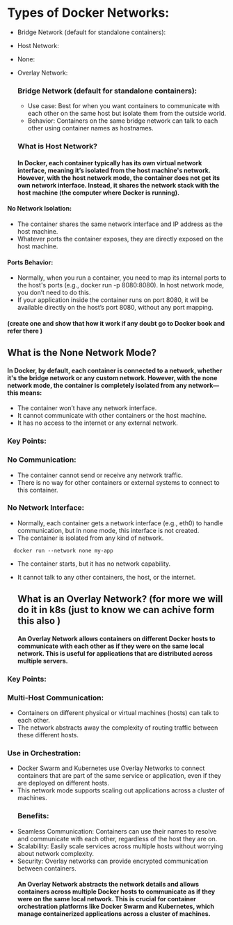 # Types of Docker Networks:
- Bridge Network (default for standalone containers):
- Host Network:
- None:
- Overlay Network:

  ### Bridge Network (default for standalone containers):
  - Use case: Best for when you want containers to communicate with each other on the same host but isolate them from the outside world.
  - Behavior: Containers on the same bridge network can talk to each other using container names as hostnames.
 
  ### What is Host Network?
  #### In Docker, each container typically has its own virtual network interface, meaning it’s isolated from the host machine's network. However, with the host network mode, the container does not get its own network interface. Instead, it shares the network stack with the host machine (the computer where Docker is running).

 #### No Network Isolation:
- The container shares the same network interface and IP address as the host machine.
- Whatever ports the container exposes, they are directly exposed on the host machine.
#### Ports Behavior:
- Normally, when you run a container, you need to map its internal ports to the host's ports (e.g., docker run -p 8080:8080). In host network mode, you don’t need to do this.
- If your application inside the container runs on port 8080, it will be available directly on the host’s port 8080, without any port mapping.
#### (create one and show that how it work if any doubt go to Docker book and refer there )

## What is the None Network Mode?
 #### In Docker, by default, each container is connected to a network, whether it's the bridge network or any custom network. However, with the none network mode, the container is completely isolated from any network—this means:

- The container won’t have any network interface.
- It cannot communicate with other containers or the host machine.
- It has no access to the internet or any external network.

### Key Points:
###  No Communication:
- The container cannot send or receive any network traffic.
- There is no way for other containers or external systems to connect to this container.
### No Network Interface:
- Normally, each container gets a network interface (e.g., eth0) to handle communication, but in none mode, this interface is not created.
- The container is isolated from any kind of network.
```
  docker run --network none my-app
```
- The container starts, but it has no network capability.
- It cannot talk to any other containers, the host, or the internet.

  ## What is an Overlay Network? (for more we will do it in k8s (just to know we can achive form this also )
  #### An Overlay Network allows containers on different Docker hosts to communicate with each other as if they were on the same local network. This is useful for applications that are distributed across multiple servers.

 ###  Key Points:
 ### Multi-Host Communication:
- Containers on different physical or virtual machines (hosts) can talk to each other.
- The network abstracts away the complexity of routing traffic between these different hosts.
### Use in Orchestration:
- Docker Swarm and Kubernetes use Overlay Networks to connect containers that are part of the same service or application, even if they are deployed on different hosts.
- This network mode supports scaling out applications across a cluster of machines.
  ### Benefits:
- Seamless Communication: Containers can use their names to resolve and communicate with each other, regardless of the host they are on.
- Scalability: Easily scale services across multiple hosts without worrying about network complexity.
- Security: Overlay networks can provide encrypted communication between containers.
  #### An Overlay Network abstracts the network details and allows containers across multiple Docker hosts to communicate as if they were on the same local network. This is crucial for container orchestration platforms like Docker Swarm and Kubernetes, which manage containerized applications across a cluster of machines.
